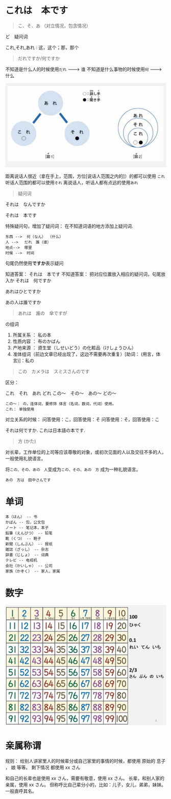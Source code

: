 
# これは　本です

> こ、そ、あ （对立情况，包含情况）

ど　疑问词

これ,それ,あれ : 这，这个；那，那个

> だれですか/何ですか

不知道是什么人的时候使用`だれ` ---> 谁
不知道是什么事物的时候使用`何` ---> 什么

![](./_image/2017-06-23-23-41-42.jpg)

距离说话人很近（拿在手上，范围，方位[说话人范围之内的]）的都可以使用 `これ`
听话人范围的都可以使用`それ`
离说话人，听话人都有点远的使用`あれ`

> 疑问词

それは　なんですか

それは　本です

特殊疑问句，增加了疑问词：
在不知道词语的地方添加上疑问词.

```
东西 -->  何（なん） （什么）
人 --> 　だれ　誰（谁）
地点-->  哪里
时候 -->  时间
```

句尾仍然使用**ですか**表示疑问

知道答案：
それは　本です
不知道答案：
把对应位置放入相应的疑问词，句尾放入か
それは　何ですか　


あれはひとですか

あの人は誰ですか

> あれは　誰の　傘ですが

の组词

1. 所属关系 ： 私の本
2. 性质内容 ： 布のかばん
3. 产地来源 ： 資生堂（しせいどう）の化粧品（けしょうひん）
4. 准体组词（前边文章已经出现了，这边不需要再次重复）[助词： (用言，体言)]：私の


> この　カメラは　スミスさんのです

区分：

これ　それ　あれ どれ
この～　その～　あの～ どの～

```
この～： の，连体词，要修饰 体言（名词，数词，代词）使用。
これ： 单独使用
```

对立关系的时候：
问答使用：こ，回答使用：そ
问答使用：そ，回答使用：こ

それは何ですか.
これは日本語の本です.

> 方 (かた)

对长辈，工作单位的上司等应该尊敬的对象，或初次见面的人以及交往不多的人，一般使用礼貌语言。

将`この、その、あの　人`变成为`この、その、あの　方`  成为一种礼貌语言。

```
あの　方は　田中さんです
```

# 单词

```
本（ほん） -- 书
かばん -- 包，公文包
ノート -- 笔记本，本子
鉛筆（えんぴつ） -- 铅笔
靴（くつ） -- 鞋子
新聞（しんぶん） -- 报纸
雑誌（ざっし） -- 杂志
辞書（じしょ） -- 词典
テレビ -- 电视机
会社（かいしゃ） -- 公司
家族（かぞく） -- 家人，家属
```

# 数字

![](./_image/2017-06-23-23-41-41.jpg)


# 亲属称谓

规则：
给别人讲家里人的时候辈分或自己家里的事情的时候，都使用  原始的 息子 ， 娘 等等。
剩下情况 都使用 xx さん

和自己的长辈也是使用 xx さん，需要有敬意，使用  xx さん。
长辈，和别人家的亲属，使用  xx さん。
但称呼比自己辈分小的，比如：儿子，女儿，弟弟，妹妹。一般直呼其名。
